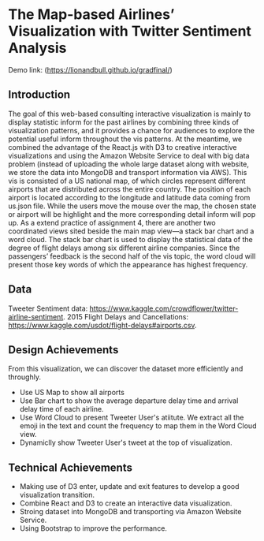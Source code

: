 # The Map-based Airlines’ Visualization with Twitter Sentiment Analysis

Demo link: (https://lionandbull.github.io/gradfinal/)

## Introduction
The goal of this web-based consulting interactive visualization is mainly to display statistic inform for the past airlines by combining three kinds of visualization patterns, and it provides a chance for audiences to explore the potential useful inform throughout the vis patterns. At the meantime, we combined the advantage of the React.js with D3 to creative interactive visualizations and using the Amazon Website Service to deal with big data problem (instead of uploading the whole large dataset along with website, we store the data into MongoDB and transport information via AWS). This vis is consisted of a US national map, of which circles represent different airports that are distributed across the entire country. The position of each airport is located according to the longitude and latitude data coming from us.json file. While the users move the mouse over the map, the chosen state or airport will be highlight and the more corresponding detail inform will pop up. As a extend practice of assignment 4, there are another two coordinated views sited beside the main map view—a stack bar chart and a word cloud. The stack bar chart is used to display the statistical data of the degree of flight delays among six different airline companies. Since the passengers’ feedback is the second half of the vis topic, the word cloud will present those key words of which the appearance has highest frequency.

## Data
Tweeter Sentiment data: https://www.kaggle.com/crowdflower/twitter-airline-sentiment.
2015 Flight Delays and Cancellations: https://www.kaggle.com/usdot/flight-delays#airports.csv.

## Design Achievements
From this visualization, we can discover the dataset more efficiently and throughly.

- Use US Map to show all airports
- Use Bar chart to show the average departure delay time and arrival delay time of each airline.
- Use Word Cloud to present Tweeter User's atiitute. We extract all the emoji in the text and count the frequency to map them in the Word Cloud view.
- Dynamiclly show Tweeter User's tweet at the top of visualization.

## Technical Achievements

- Making use of D3 enter, update and exit features to develop a good visualization transition. 
- Combine React and D3 to create an interactive data visualization.
- Stroing dataset into MongoDB and transporting via Amazon Website Service.
- Using Bootstrap to improve the performance.
